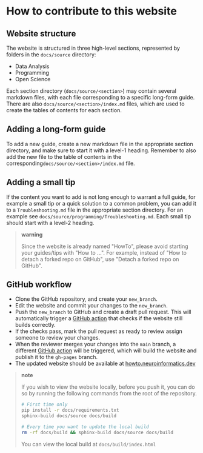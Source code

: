 # How to contribute to this website

## Website structure
The website is structured in three high-level sections, represented by folders in the `docs/source` directory:
- Data Analysis
- Programming
- Open Science

Each section directory (`docs/source/<section>`) may contain several markdown files, with each file corresponding to a specific long-form guide. There are also `docs/source/<section>/index.md` files, which are used to create the tables of contents for each section.

## Adding a long-form guide
To add a new guide, create a new markdown file in the appropriate section directory, and make sure to start it with a level-1 heading. Remember to also add the new file to the table of contents in the corresponding`docs/source/<section>/index.md` file.

## Adding a small tip
If the content you want to add is not long enough to warrant a full guide, for example a small tip or a quick solution to a common problem, you can add it to a `Troubleshooting.md` file in the appropriate section directory. For an example see `docs/source/programming/Troubleshooting.md`. Each small tip should start with a level-2 heading.

> **warning**
>
> Since the website is already named "HowTo", please avoid starting your guides/tips with "How to ...".
> For example, instead of "How to detach a forked repo on GitHub", use "Detach a forked repo on GitHub".

## GitHub workflow
* Clone the GitHub repository, and create your `new_branch`.
* Edit the website and commit your changes to the `new_branch`.
* Push the `new_branch` to GitHub and create a draft pull request. This will automatically trigger a [GitHub action](https://github.com/neuroinformatics-unit/actions/tree/main/build_sphinx_docs) that checks if the website still builds correctly.
* If the checks pass, mark the pull request as ready to review assign someone to review your changes.
* When the reviewer merges your changes into the `main` branch, a different [GitHub action](https://github.com/neuroinformatics-unit/actions/tree/main/deploy_sphinx_docs) will be triggered, which will build the website and publish it to the `gh-pages` branch.
* The updated website should be available at [howto.neuroinformatics.dev](https://howto.neuroinformatics.dev)

> **note**
>
> If you wish to view the website locally, before you push it, you can do so by running the following commands from the root of the repository.
> ```bash
> # First time only
> pip install -r docs/requirements.txt
> sphinx-build docs/source docs/build
>
> # Every time you want to update the local build
> rm -rf docs/build && sphinx-build docs/source docs/build
>```
>You can view the local build at `docs/build/index.html`
